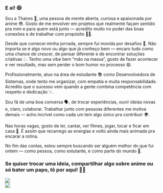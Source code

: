 ### E aí! 😄
Sou a Thaires 👋, uma pessoa de mente aberta, curiosa e apaixonada por anime 😎. Gosto de me envolver em projetos que realmente façam sentido pra mim e para quem está junto — acredito muito no poder das boas conexões e de trabalhar com propósito 🤝✨.

Desde que comecei minha jornada, sempre fui movida por desafios 💪. Não importa se é algo novo ou algo que já conheço bem — encaro tudo como uma chance de crescer, de pensar diferente e de encontrar soluções criativas 💡. Tenho uma vibe bem “mão na massa”, gosto de fazer acontecer e ver resultado, mas sem perder o bom humor no processo 😄.

Profissionalmente, atuo na área de estudante 📚 como Desenvolvedora de Sistemas, onde tento me organizar, com empatia e muita responsabilidade. Acredito que o sucesso vem quando a gente combina competência com respeito e dedicação ✨.

Sou fã de uma boa conversa 🗣️, de trocar experiências, ouvir ideias novas e, claro, colaborar. Trabalhar junto com pessoas diferentes me motiva demais — acho incrível como cada um tem algo único pra contribuir 🌍.

Nas horas vagas, gosto de ler, cantar, ver filmes, jogar, tocar e ficar em casa 🎀. É assim que recarrego as energias e volto ainda mais animada pra encarar a rotina.

No fim das contas, estou sempre buscando ser alguém melhor do que fui ontem — como pessoa, como estutante, e como parte do mundo 🌱.

### Se quiser trocar uma ideia, compartilhar algo sobre anime ou só bater um papo, tô por aqui! 📩😊
<img src="https://tenor.com/pt-BR/view/happy-mushi-happy-muichiro-muichiro-happy-demon-slayer-happy-happy-demon-slayer-gif-13613595104540193670.gif" style="display: block; margin-left: auto; margin-right: auto;"/>  <img src="https://tenor.com/pt-BR/view/one-piece-luffy-strawhats-gif-18239748.gif" style="display: block; margin-left: auto; margin-right: auto;"/>

<!---
Thairessousa24/Thairessousa24 is a ✨ special ✨ repository because its `README.md` (this file) appears on your GitHub profile.
You can click the Preview link to take a look at your changes.
--->
